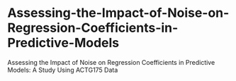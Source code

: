 # Assessing-the-Impact-of-Noise-on-Regression-Coefficients-in-Predictive-Models
Assessing the Impact of Noise on Regression Coefficients in Predictive Models: A Study Using ACTG175 Data
